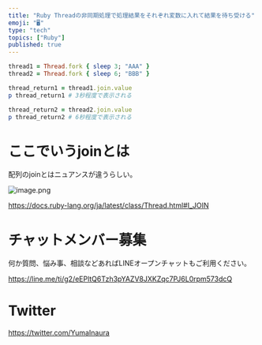 ```yaml
---
title: "Ruby Threadの非同期処理で処理結果をそれぞれ変数に入れて結果を待ち受ける"
emoji: "🖥"
type: "tech"
topics: ["Ruby"]
published: true
---
```


```rb
thread1 = Thread.fork { sleep 3; "AAA" }
thread2 = Thread.fork { sleep 6; "BBB" }

thread_return1 = thread1.join.value
p thread_return1 # 3秒程度で表示される

thread_return2 = thread2.join.value
p thread_return2 # 6秒程度で表示される

```

# ここでいうjoinとは

配列のjoinとはニュアンスが違うらしい。

![image.png](https://qiita-image-store.s3.ap-northeast-1.amazonaws.com/0/89618/06bf34f2-2da5-1d53-144f-7db5dd53265e.png)

https://docs.ruby-lang.org/ja/latest/class/Thread.html#I_JOIN

# チャットメンバー募集


何か質問、悩み事、相談などあればLINEオープンチャットもご利用ください。

https://line.me/ti/g2/eEPltQ6Tzh3pYAZV8JXKZqc7PJ6L0rpm573dcQ


# Twitter

https://twitter.com/YumaInaura

